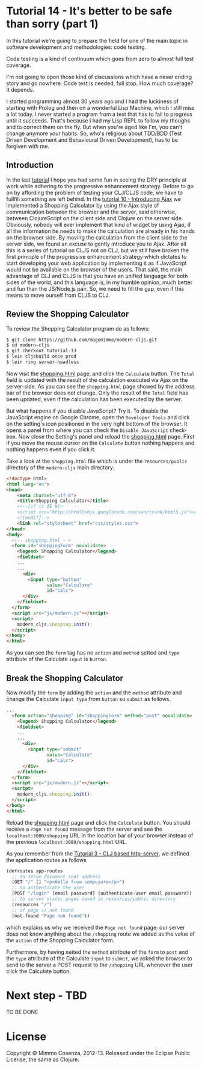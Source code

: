 # Tutorial 14 - It's better to be safe than sorry (part 1)

In this tutorial we're going to prepare the field for one of the main
topic in software development and methodologies: code testing.

Code testing is a kind of continuum which goes from zero to almost full
test coverage.

I'm not going to open those kind of discussions which have a never
ending story and go nowhere. Code test is needed, full stop. How much
coverage? It depends.

I started programming almost 30 years ago and I had the luckiness of
starting with Prolog and then on a wonderful Lisp Machine, which I still
miss a lot today. I never started a program from a test that has to fail
to progress until it succeeds. That's because I had my Lisp REPL to
follow my thoughs and to correct them on the fly. But when you're aged
like I'm, you can't change anymore your habits. So, who's religious
about TDD/BDD (Test Driven Development and Behavioural Driven
Development), has to be forgiven with me.

## Introduction

In the last [tutorial][1] I hope you had some fun in seeing the DRY
principle at work while adhering to the progressive enhancement
strategy. Before to go on by affording the problem of testing your
CLJ/CLJS code, we have to fullfill something we left behind. In the
[tutorial 10 - Introducing Ajax][2] we implemented a Shopping Calculator
by using the Ajax style of communication between the browser and the
server, said otherwise, between ClojureScript on the client side and
Clojure on the server side. Obviously, nobody will ever implement that
kind of widget by using Ajax, if all the information he needs to make
the calculation are already in his hands on the browser side. By moving
the calculation from the client side to the server side, we found an
excuse to gently introduce you to Ajax. After all this is a series of
tutorial on CLJS not on CLJ, but we still have broken the first
principle of the progressive enhancement strategy which dictates to
start developing your web application by implementing it as if
JavaScript would not be available on the browser of the users. That
said, the main advantage of CLJ and CLJS is that you have an unified
language for both sides of the world, and this language is, in my humble
opinion, much better and fun than the JS/Node.js pair. So, we need to
fill the gap, even if this means to move ourself from CLJS to CLJ.

## Review the Shopping Calculator

To review the Shopping Calculator program do as follows:

```bash
$ git clone https://github.com/magomimmo/modern-cljs.git
$ cd modern-cljs
$ git checkout tutorial-13
$ lein cljsbuild once prod
$ lein ring server-headless
```

Now visit the [shopping.html][3] page, and click the `Calculate`
button. The `Total` field is updated with the result of the calculation
executed via Ajax on the server-side. As you can see the `shopping.html`
page showed by the address bar of the browser does not change. Only the
result of the `Total` field has been updated, even if the calculation
has been executed by the server.

But what happens if you disable JavaScript? Try it. To disable the
JavaScript engine on Google Chrome, open the `Developer Tools` and click
on the setting's icon positioned in the very right bottom of the
browser. It opens a panel from where you can check the `Disable
JavaScript` check-box. Now close the Setting's panel and reload the
[shopping.html][3] page. First if you move the mouse cursor on the
`Calculate` button nothing happens and nothing happens even if you click
it.

Take a look at the `shopping.html` file which is under the
`resources/public` directory of the `modern-cljs` main directory.

```html
<!doctype html>
<html lang="en">
<head>
    <meta charset="utf-8">
    <title>Shopping Calculator</title>
    <!--[if lt IE 9]>
    <script src="http://html5shiv.googlecode.com/svn/trunk/html5.js"></script>
    <![endif]-->
    <link rel="stylesheet" href="css/styles.css">
</head>
<body>
  <!-- shopping.html -->
  <form id="shoppingForm" novalidate>
    <legend> Shopping Calculator</legend>
    <fieldset>
    ...
    ...
      <div>
        <input type="button"
               value="Calculate"
               id="calc">
      </div>
    </fieldset>
  </form>
  <script src="js/modern.js"></script>
  <script>
    modern_cljs.shopping.init();
  </script>
</body>
</html>
```

As you can see the `form` tag has no `action` and `method` setted and
`type` attribute of the Calculate `input` is `button`.

## Break the Shopping Calculator

Now modify the `form` by adding the `action` and the `method` attribute
and change the Calculate `input type` from `button` su `submit` as
follows.

```html
...
  <form action="shopping" id="shoppingForm" method="post" novalidate>
    <legend> Shopping Calculator</legend>
    <fieldset>
    ...
    ...
      <div>
        <input type="submit"
               value="Calculate"
               id="calc">
      </div>
    </fieldset>
  </form>
  <script src="js/modern.js"></script>
  <script>
    modern_cljs.shopping.init();
  </script>
</body>
</html>
```

Reload the [shopping.html][3] page and click the `Calculate` button. You
should receive a `Page not found` message from the server and see the
`localhost:3000/shopping` URL in the location bar of your browser
instead of the previous  `localhost:3000/shopping.html` URL.

As you remember from the [Tutorial 3 - CLJ based http-server][4], we
defined the application routes as follows

```clojure
(defroutes app-routes
  ;; to serve document root address
  (GET "/" [] "<p>Hello from compojure</p>")
  ;; to authenticate the user
  (POST "/login" [email password] (authenticate-user email password))
  ;; to server static pages saved in resources/public directory
  (resources "/")
  ;; if page is not found
  (not-found "Page non found"))
```

which explains us why we received the `Page not found` page: our server
does not know anything about the `/shopping` route we added as the value
of the `action` of the Shopping Calculator form.

Furthermore, by having setted the `method` attribute of the `form` to
`post` and the `type` attribute of the Calculate `input` to `submit`, we
asked the browser to send to the server a POST request to the
`/shopping` URL whenever the user click the Calculate button.


# Next step - TBD

TO BE DONE

# License

Copyright © Mimmo Cosenza, 2012-13. Released under the Eclipse Public
License, the same as Clojure.

[1]: https://github.com/magomimmo/modern-cljs/blob/master/doc/tutorial-12.md
[2]: https://github.com/cemerick/valip
[3]: https://github.com/weavejester/valip
[4]: https://github.com/cemerick
[5]: https://github.com/weavejester
[6]: https://github.com/cemerick/valip/blob/master/README.md
[7]: http:/localhost:3000/login-dbg.html
[8]: https://github.com/cemerick/valip/blob/master/README.md
[9]: http://dev.clojure.org/display/design/Feature+Expressions
[10]: https://github.com/emezeske/lein-cljsbuild
[11]: https://github.com/emezeske
[12]: https://github.com/emezeske/lein-cljsbuild/blob/0.3.0/doc/CROSSOVERS.md
[13]: http://clojuredocs.org/clojure_core/clojure.core/if-let
[14]:https://github.com/magomimmo/modern-cljs/blob/master/doc/tutorial-12.md#first-try
[15]: https://github.com/emezeske/lein-cljsbuild
[16]: https://github.com/magomimmo/modern-cljs/blob/master/doc/tutorial-10.md
[17]: http://clojuredocs.org/clojure_core/clojure.core/let#example_878
[18]: https://github.com/shoreleave
[19]: https://raw.github.com/magomimmo/modern-cljs/master/doc/images/remote-validator.png
